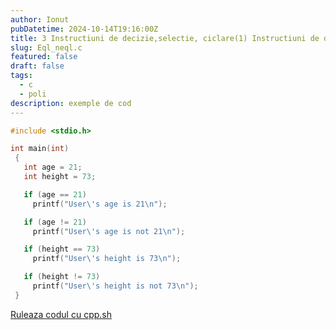 ```yaml
---
author: Ionut
pubDatetime: 2024-10-14T19:16:00Z 
title: 3 Instructiuni de decizie,selectie, ciclare(1) Instructiuni de decizie,selectie, ciclare Tip0101 Eql_neql.c
slug: Eql_neql.c
featured: false
draft: false
tags:
  - c
  - poli
description: exemple de cod
---
```

```c
#include <stdio.h>

int main(int)
 {
   int age = 21;
   int height = 73;

   if (age == 21)
     printf("User\'s age is 21\n");

   if (age != 21)
     printf("User\'s age is not 21\n");

   if (height == 73)
     printf("User\'s height is 73\n");

   if (height != 73)
     printf("User\'s height is not 73\n");
 }


```
<a href='https://cpp.sh/?source=%23include+%3Cstdio.h%3E%0D%0A%0D%0Aint+main%28int%29%0D%0A+%7B%0D%0A+++int+age+%3D+21%3B%0D%0A+++int+height+%3D+73%3B%0D%0A%0D%0A+++if+%28age+%3D%3D+21%29%0D%0A+++++printf%28%22User%5C%27s+age+is+21%5Cn%22%29%3B%0D%0A%0D%0A+++if+%28age+%21%3D+21%29%0D%0A+++++printf%28%22User%5C%27s+age+is+not+21%5Cn%22%29%3B%0D%0A%0D%0A+++if+%28height+%3D%3D+73%29%0D%0A+++++printf%28%22User%5C%27s+height+is+73%5Cn%22%29%3B%0D%0A%0D%0A+++if+%28height+%21%3D+73%29%0D%0A+++++printf%28%22User%5C%27s+height+is+not+73%5Cn%22%29%3B%0D%0A+%7D%0D%0A%0D%0A' target='_blank'> Ruleaza codul cu cpp.sh </a>
